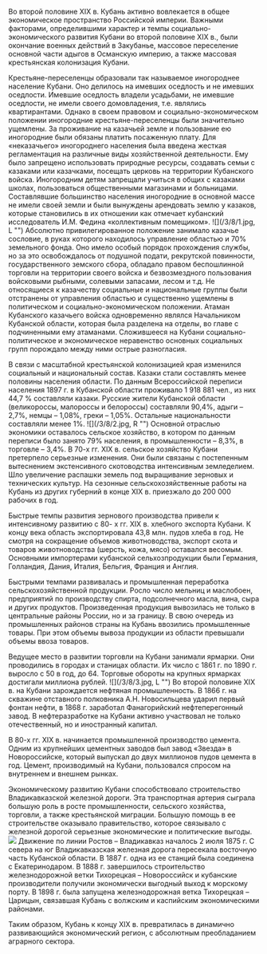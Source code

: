Во второй половине ХIХ в. Кубань активно вовлекается в общее экономическое пространство Российской империи. Важными факторами, определившими характер и темпы социально-экономического развития Кубани во второй половине ХIХ в., были окончание военных действий в Закубанье, массовое переселение основной части адыгов в Османскую империю, а также массовая крестьянская колонизация Кубани. 

Крестьяне-переселенцы образовали так называемое иногороднее население Кубани. Оно делилось на имевших оседлость и не имевших оседлости. Имевшие оседлость владели усадьбами, не имевшие оседлости, не имели своего домовладения, т.е. являлись квартирантами. Однако в своем правовом и социально-экономическом положении иногородние крестьяне-переселенцы были значительно ущемлены. За проживание на казачьей земле и пользование ею иногородние были обязаны платить посаженную плату. Для «неказачьего» иногороднего населения была введена жесткая регламентация на различные виды хозяйственной деятельности. Ему было запрещено использовать природные ресурсы, создавать семьи с казаками или казачками, посещать церковь на территории Кубанского войска. Иногородним детям запрещали учиться в общих с казаками школах, пользоваться общественными магазинами и больницами. Составлявшие большинство населения иногородние в основной массе не имели своей земли и были вынуждены арендовать землю у казаков, которые становились в их отношении как отмечает кубанский исследователь И.М. Федина «коллективным помещиком».
![](/3/8/1.jpg, L "")
Абсолютно привилегированное положение занимало казачье сословие, в руках которого находилось управление областью и 70% земельного фонда. Оно имело особый порядок прохождения службы, но за это освобождалось от подушной подати, рекрутской повинности, государственного земского сбора, обладало правом беспошлинной торговли на территории своего войска и безвозмездного пользования войсковыми рыбными, солевыми запасами, лесом и т.д. Не относящиеся к казачеству социальные и национальные группы были отстранены от управления областью и существенно ущемлены в политическом и социально-экономическом положении. Атаман Кубанского казачьего войска одновременно являлся Начальником Кубанской области, которая была разделена на отделы, во главе с подчиненными ему атаманами. Сложившееся на Кубани социально-политическое и экономическое неравенство основных социальных групп порождало между ними острые разногласия.

В связи с масштабной крестьянской колонизацией края изменился социальный и национальный состав. Казаки стали составлять менее половины населения области. По данным Всероссийской переписи населения 1897 г. в Кубанской области проживало 1 918 881 чел., из них 44,7 % составляли казаки. Русские жители Кубанской области (великороссы, малороссы и белороссы) составляли 90,4%, адыги – 2,7%, немцы – 1,08%, греки – 1,05%. Остальные национальности составляли менее 1%. 
![](/3/8/2.jpg, R "")
Основной отраслью экономики оставалось сельское хозяйство, в котором по данным переписи было занято 79% населения, в промышленности – 8,3%, в торговле – 3,4%. В 70-х гг. ХIХ в. сельское хозяйство Кубани претерпело серьезные изменения. Они были связаны с постепенным вытеснением экстенсивного скотоводства интенсивным земледелием. Шло увеличение распашки земель под выращивание зерновых и технических культур. На сезонные сельскохозяйственные работы на Кубань из других губерний в конце ХIХ в. приезжало до 200 000 рабочих в год.

Быстрые темпы развития зернового производства привели к интенсивному развитию с 80- х гг. ХIХ в. хлебного экспорта Кубани. К концу века область экспортировала 43,8 млн. пудов хлеба в год. Не смотря на сокращение объемов животноводства, экспорт скота и товаров животноводства (шерсть, кожа, мясо) оставался весомым. Основными импортерами кубанской сельхозпродукции были Германия, Голландия, Дания, Италия, Бельгия, Франция и Англия.

Быстрыми темпами развивалась и промышленная переработка сельскохозяйственной продукции. Росло число мельниц и маслобоен, предприятий по производству спирта, подсолнечного масла, вина, сыра и других продуктов. Произведенная продукция вывозилась не только в центральные районы России, но и за границу. В свою очередь из промышленных районов страны на Кубань ввозились промышленные товары. При этом объемы вывоза продукции из области превышали объемы ввоза товаров.

Ведущее место в развитии торговли на Кубани занимали ярмарки. Они проводились в городах и станицах области. Их число с 1861 г. по 1890 г. выросло с 50 в год, до 64. Торговые обороты на крупных ярмарках достигали миллиона рублей.
![](/3/8/3.jpg, L "")
Во второй половине ХIХ в. на Кубани зарождается нефтяная промышленность. В 1866 г. на скважине отставного полковника А.Н. Новосильцева ударил первый фонтан нефти, в 1868 г. заработал Фанагорийский нефтеперегонный завод. В нефтеразработке на Кубани активно участвовал не только отечественный, но и иностранный капитал.

В 80-х гг. ХIХ в. начинается промышленной производство цемента. Одним из крупнейших цементных заводов был завод «Звезда» в Новороссийске, который выпускал до двух миллионов пудов цемента в год. Цемент, производимый на Кубани, пользовался спросом на внутреннем и внешнем рынках.

Экономическому развитию Кубани способствовало строительство Владикавказской железной дороги. Эта транспортная артерия сыграла большую роль в росте промышленности, сельского хозяйства, торговли, а также крестьянской миграции. Большую помощь в ее строительстве оказывало правительство, которое связывало с железной дорогой серьезные экономические и политические выгоды.
![](/3/8/4.jpg "")
Движение по линии Ростов – Владикавказ началось 2 июля 1875 г. С севера на юг  Владикавказская железная дорога пересекала восточную часть Кубанской области. В 1887 г. одна из ее станций была соединена с Екатеринодаром. В 1888 г. завершилось строительство железнодорожной ветки Тихорецкая – Новороссийск и кубанские производители получили экономически выгодный выход к морскому порту. В 1898 г. была запущена железнодорожная ветка Тихорецкая – Царицын, связавшая Кубань с волжским и каспийским экономическими районами. 

Таким образом, Кубань к концу ХIХ в. превратилась в динамично развивающийся экономический регион, с абсолютным преобладанием аграрного сектора. 
